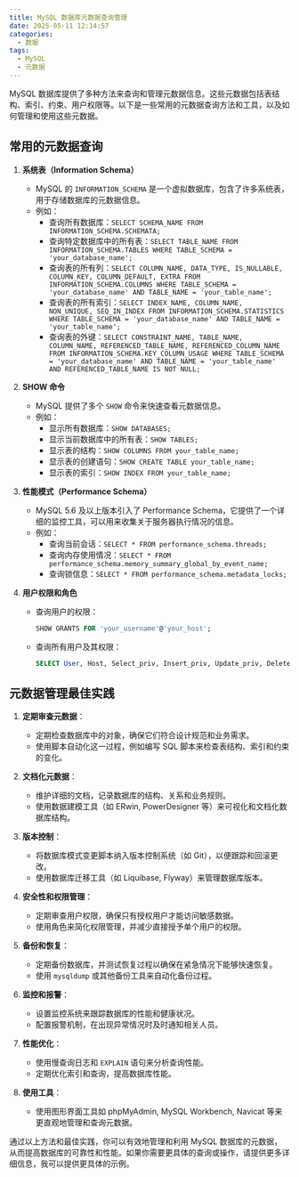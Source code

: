 ```yaml
---
title: MySQL 数据库元数据查询管理
date: 2025-05-11 12:14:57
categories:
  - 数据
tags:
  - MySQL
  - 元数据
---
```


MySQL 数据库提供了多种方法来查询和管理元数据信息。这些元数据包括表结构、索引、约束、用户权限等。以下是一些常用的元数据查询方法和工具，以及如何管理和使用这些元数据。

## 常用的元数据查询

1. **系统表（Information Schema）**
   - MySQL 的 `INFORMATION_SCHEMA` 是一个虚拟数据库，包含了许多系统表，用于存储数据库的元数据信息。
   - 例如：
     - 查询所有数据库：`SELECT SCHEMA_NAME FROM INFORMATION_SCHEMA.SCHEMATA;`
     - 查询特定数据库中的所有表：`SELECT TABLE_NAME FROM INFORMATION_SCHEMA.TABLES WHERE TABLE_SCHEMA = 'your_database_name';`
     - 查询表的所有列：`SELECT COLUMN_NAME, DATA_TYPE, IS_NULLABLE, COLUMN_KEY, COLUMN_DEFAULT, EXTRA FROM INFORMATION_SCHEMA.COLUMNS WHERE TABLE_SCHEMA = 'your_database_name' AND TABLE_NAME = 'your_table_name';`
     - 查询表的所有索引：`SELECT INDEX_NAME, COLUMN_NAME, NON_UNIQUE, SEQ_IN_INDEX FROM INFORMATION_SCHEMA.STATISTICS WHERE TABLE_SCHEMA = 'your_database_name' AND TABLE_NAME = 'your_table_name';`
     - 查询表的外键：`SELECT CONSTRAINT_NAME, TABLE_NAME, COLUMN_NAME, REFERENCED_TABLE_NAME, REFERENCED_COLUMN_NAME FROM INFORMATION_SCHEMA.KEY_COLUMN_USAGE WHERE TABLE_SCHEMA = 'your_database_name' AND TABLE_NAME = 'your_table_name' AND REFERENCED_TABLE_NAME IS NOT NULL;`

2. **SHOW 命令**
   - MySQL 提供了多个 `SHOW` 命令来快速查看元数据信息。
   - 例如：
     - 显示所有数据库：`SHOW DATABASES;`
     - 显示当前数据库中的所有表：`SHOW TABLES;`
     - 显示表的结构：`SHOW COLUMNS FROM your_table_name;`
     - 显示表的创建语句：`SHOW CREATE TABLE your_table_name;`
     - 显示表的索引：`SHOW INDEX FROM your_table_name;`

3. **性能模式（Performance Schema）**
   - MySQL 5.6 及以上版本引入了 Performance Schema，它提供了一个详细的监控工具，可以用来收集关于服务器执行情况的信息。
   - 例如：
     - 查询当前会话：`SELECT * FROM performance_schema.threads;`
     - 查询内存使用情况：`SELECT * FROM performance_schema.memory_summary_global_by_event_name;`
     - 查询锁信息：`SELECT * FROM performance_schema.metadata_locks;`

4. **用户权限和角色**
   - 查询用户的权限：

     ```sql
     SHOW GRANTS FOR 'your_username'@'your_host';
     ```

   - 查询所有用户及其权限：

     ```sql
     SELECT User, Host, Select_priv, Insert_priv, Update_priv, Delete_priv, Create_priv, Drop_priv, Reload_priv, Shutdown_priv, Process_priv, File_priv, Grant_priv, References_priv, Index_priv, Alter_priv, Show_db_priv, Super_priv, Create_tmp_table_priv, Lock_tables_priv, Execute_priv, Repl_slave_priv, Repl_client_priv, Create_view_priv, Show_view_priv, Create_routine_priv, Alter_routine_priv, Create_user_priv, Event_priv, Trigger_priv, Create_tablespace_priv, SSL_type, SSL_cipher, X509_issuer, X509_subject, max_questions, max_updates, max_connections, max_user_connections FROM mysql.user;
     ```

## 元数据管理最佳实践

1. **定期审查元数据**：
   - 定期检查数据库中的对象，确保它们符合设计规范和业务需求。
   - 使用脚本自动化这一过程，例如编写 SQL 脚本来检查表结构、索引和约束的变化。

2. **文档化元数据**：
   - 维护详细的文档，记录数据库的结构、关系和业务规则。
   - 使用数据建模工具（如 ERwin, PowerDesigner 等）来可视化和文档化数据库结构。

3. **版本控制**：
   - 将数据库模式变更脚本纳入版本控制系统（如 Git），以便跟踪和回滚更改。
   - 使用数据库迁移工具（如 Liquibase, Flyway）来管理数据库版本。

4. **安全性和权限管理**：
   - 定期审查用户权限，确保只有授权用户才能访问敏感数据。
   - 使用角色来简化权限管理，并减少直接授予单个用户的权限。

5. **备份和恢复**：
   - 定期备份数据库，并测试恢复过程以确保在紧急情况下能够快速恢复。
   - 使用 `mysqldump` 或其他备份工具来自动化备份过程。

6. **监控和报警**：
   - 设置监控系统来跟踪数据库的性能和健康状况。
   - 配置报警机制，在出现异常情况时及时通知相关人员。

7. **性能优化**：
   - 使用慢查询日志和 `EXPLAIN` 语句来分析查询性能。
   - 定期优化索引和查询，提高数据库性能。

8. **使用工具**：
   - 使用图形界面工具如 phpMyAdmin, MySQL Workbench, Navicat 等来更直观地管理和查询元数据。

通过以上方法和最佳实践，你可以有效地管理和利用 MySQL 数据库的元数据，从而提高数据库的可靠性和性能。如果你需要更具体的查询或操作，请提供更多详细信息，我可以提供更具体的示例。
